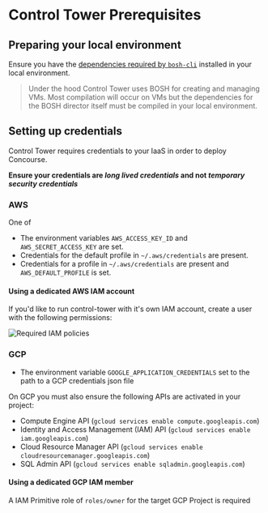# Control Tower Prerequisites

## Preparing your local environment

Ensure you have the [dependencies required by `bosh-cli`](https://bosh.io/docs/cli-v2-install/#additional-dependencies) installed in your local environment.

> Under the hood Control Tower uses BOSH for creating and managing VMs. Most compilation will occur on VMs but the dependencies for the BOSH director itself must be compiled in your local environment.

## Setting up credentials

Control Tower requires credentials to your IaaS in order to deploy Concourse.

**Ensure your credentials are *long lived credentials* and not *temporary security credentials***

### AWS

One of

- The environment variables `AWS_ACCESS_KEY_ID` and `AWS_SECRET_ACCESS_KEY` are set.
- Credentials for the default profile in `~/.aws/credentials` are present.
- Credentials for a profile in `~/.aws/credentials` are present and `AWS_DEFAULT_PROFILE` is set.

#### Using a dedicated AWS IAM account

If you'd like to run control-tower with it's own IAM account, create a user with the following permissions:

![Required IAM policies](http://i.imgur.com/Q0mOUjv.png)

### GCP

- The environment variable `GOOGLE_APPLICATION_CREDENTIALS` set to the path to a GCP credentials json file

On GCP you must also ensure the following APIs are activated in your project:

- Compute Engine API (`gcloud services enable compute.googleapis.com`)
- Identity and Access Management (IAM) API (`gcloud services enable iam.googleapis.com`)
- Cloud Resource Manager API (`gcloud services enable cloudresourcemanager.googleapis.com`)
- SQL Admin API (`gcloud services enable sqladmin.googleapis.com`)

#### Using a dedicated GCP IAM member

A IAM Primitive role of `roles/owner` for the target GCP Project is required
